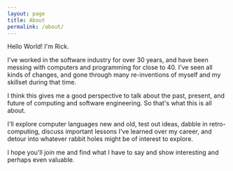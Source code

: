 ```yaml
---
layout: page
title: About
permalink: /about/
---
```


Hello World! I'm Rick.

I've worked in the software industry for over 30 years, and have been messing with computers and
programming for close to 40. I've seen all kinds of changes, and gone through many re-inventions
of myself and my skillset during that time.

I think this gives me a good perspective to talk about the past, present, and future of computing
and software engineering. So that's what this is all about.

I'll explore computer languages new and old, test out ideas, dabble in retro-computing, discuss 
important lessons I've learned over my career, and detour into whatever rabbit holes might be 
of interest to explore.

I hope you'll join me and find what I have to say and show interesting and perhaps even valuable. 
